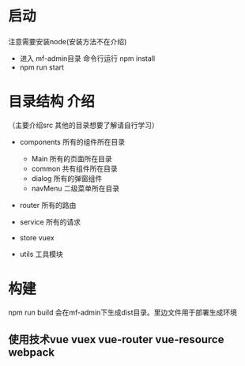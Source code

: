 # 启动

###

注意需要安装node(安装方法不在介绍)

-  进入 mf-admin目录  命令行运行  npm install
-  npm run start



# 目录结构 介绍
（主要介绍src 其他的目录想要了解请自行学习）
-  components 所有的组件所在目录

    + Main 所有的页面所在目录
    + common 共有组件所在目录
    + dialog 所有的弹窗组件
    + navMenu 二级菜单所在目录

-  router  所有的路由
-  service  所有的请求
-  store  vuex
-  utils 工具模块

# 构建

npm run build  会在mf-admin下生成dist目录。里边文件用于部署生成环境


## 使用技术vue   vuex  vue-router vue-resource  webpack





